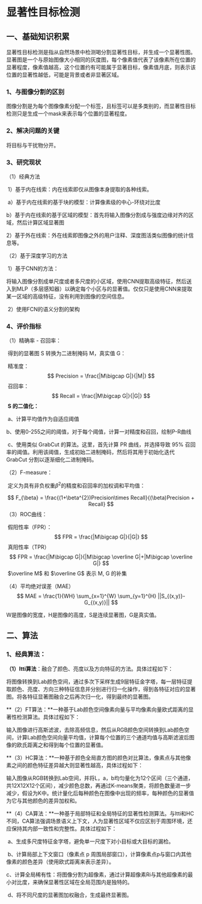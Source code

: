 # 显著性目标检测

## 一、基础知识积累

​		显著性目标检测是指从自然场景中检测喝分割显著性目标，并生成一个显著性图。显著图是一个与原始图像大小相同的灰度图，每个像素值代表了该像素所在位置的显著程度，像素值越高，这个位置约有可能属于显著目标，像素值月底，则表示该位置的显著性越低，可能是背景或者非显著区域。

### 1、与图像分割的区别

​		图像分割是为每个图像像素分配一个标签，且标签可以是多类别的，而显著性目标检测只是生成一个mask来表示每个位置的显著程度。

### 2、解决问题的关键

将目标与干扰物分开。

### 3、研究现状

（1）经典方法

​		1）基于内在线索：内在线索即仅从图像本身提取的各种线索。

​			 a）基于内在线索的基于块的模型：计算像素级的中心-环绕对比度

​			 b）基于内在线索的基于区域的模型：首先将输入图像分割成与强度边缘对齐的区域，然后计算区域显著图

​		2）基于外在线索：外在线索即图像之外的用户注释、深度图活类似图像的统计信息等。

（2）基于深度学习的方法

​		1）基于CNN的方法：

​			将输入图像分割成单尺度或者多尺度的小区域，使用CNN提取高级特征，然后送入到MLP（多层感知器）以确定每个小区与的显著值。仅仅只是使用CNN来提取某一区域的高级特征，没有利用到图像的空间信息。

​		2）使用FCN的语义分割的架构

### 4、评价指标

（1）精确率 - 召回率：

​          得到的显著图 S 转换为二进制掩码 M，真实值 G：

​		  精准度：
$$
Precision = \frac{|M\bigcap G|}{|M|}
$$
​		  召回率：
$$
Recall = \frac{|M\bigcap G|}{|G|}
$$
​		 **S 的二值化：**

​           a、计算平均值作为自适应阈值

​		   b、使用0-255之间的阈值，对于每个阈值，计算一对精度和召回，绘制P-R曲线

​		   c、使用类似 GrabCut 的算法。这里，首先计算 PR 曲线，并选择导致 95% 召回率的阈值。利用该阈值，生成初始二进制掩码，然后将其用于初始化迭代 GrabCut 分割以逐渐细化二进制掩码。

（2）F-measure：

​		   定义为具有非负权重$\beta^{2}$的精度和召回率的加权调和平均值：

$$
F_{\beta} = \frac{(1+\beta^{2})Precision\times Recall}{(\beta)Precision + Recall}
$$
（3）ROC曲线：

​			假阳性率（FPR）：
$$
FPR = \frac{|M\bigcap G|}{|G|}
$$
​		    真阳性率（TPR）
$$
FPR = \frac{|M\bigcap G|}{|M\bigcap \overline G|+|M\bigcap \overline G|}
$$
​           $\overline M$ 和  $\overline G$ 表示 M, G 的补集

（4）平均绝对误差（MAE）
$$
MAE = \frac{1}{WH} \sum_{x=1}^{W} \sum_{y=1}^{H} ||S_{(x,y)}-G_{(x,y)}||
$$

W是图像的宽度，H是图像的高度，S是连续显著图，G是真实值。

## 二、算法

### 1、经典算法：

**（1）ltti算法**：融合了颜色、亮度以及方向特征的方法。具体过程如下：

​		将图像转换到Lab颜色空间，通过多次下采样生成9层特征金字塔，每一层特征提取颜色、亮度、方向三种特征信息并分别进行归一化操作，得到各特征对应的显著图。将各特征显著图融合之后再次归一化，得到最终的显著图。

**（2）FT算法：**一种基于Lab颜色空间像素向量与平均像素向量欧式距离的显著性检测算法。具体过程如下：

​		输入图像进行高斯滤波，去除高频信息，然后从RGB颜色空间转换到Lab颜色空间，计算Lab颜色空间向量平均值，计算每个位置的三个通道均值与高斯滤波后图像的欧氏距离之和得到每个位置的显著值。

**（3）HC算法：**一种基于颜色全局直方图的颜色对比算法，像素点与其他像素之间的颜色特征差异越大则显著性越高，具体过程如下：

​		输入图像从RGB转换到Lab空间，并将L，a，b均匀量化为12个区间（三个通道，共12X12X12个区间），减少颜色总数，再通过K-means聚类，将颜色数量进一步减少，假设为K中。统计量化后每种颜色在图像中出现的频率，每种颜色的显著值为它与其他颜色的差异加权和。

**（4）CA算法：**一种基于局部特征和全局特征的显著性检测算法。与ltti和HC不同，CA算法强调场景语义上下文，人为显著性区域不仅应区别于周围环境，还应保持其内部一致性和完整性。具体过程如下：

​		a、生成多尺度特征金字塔，避免单一尺度下对小目标或大目标的漏检。

​		b、计算局部上下文窗口（像素点 p 周围局部窗口），计算像素点p与窗口内其他像素的颜色差异（使用欧式距离来表示差异）。

​		c、计算全局稀有性：将图像分割为超像素，通过计算超像素Ri与其他超像素的最小对比度，来确保显著性区域在全局范围内是独特的。

​		d、将不同尺度的显著图加权融合，生成最终显著图。